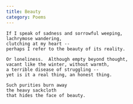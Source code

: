 ```yaml
---
title: Beauty
category: Poems
---
```


    If I speak of sadness and sorrowful weeping,
    lachrymose wandering,
    clutching at my heart --
    perhaps I refer to the beauty of its reality.

    Or loneliness.  Although empty beyond thought,
    vacant like the winter, without warmth,
    a terrible disease of struggling --
    yet is it a real thing, an honest thing.

    Such purities burn away
    the heavy sackcloth
    that hides the face of beauty.


